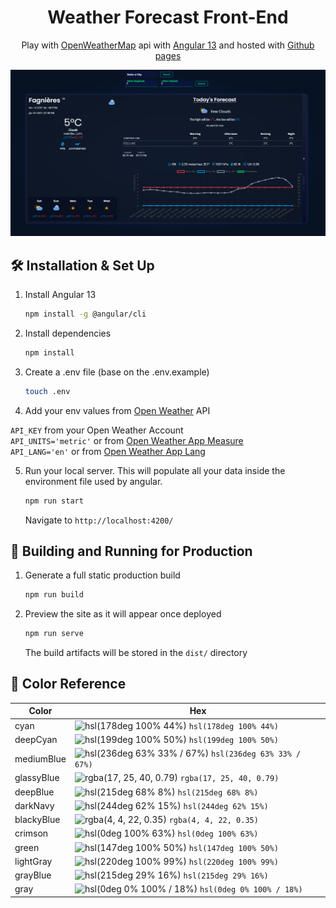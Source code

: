 <h1 align="center">
  Weather Forecast Front-End
</h1>
<p align="center">
  Play with <a href="https://openweathermap.org/" target="_blank">OpenWeatherMap</a> api with <a href="https://angular.io/start" target="_blank">Angular 13</a> and hosted with <a href="https://pages.github.com/" target="_blank">Github pages</a>
</p>

![demo](https://raw.githubusercontent.com/Mousticke/forecast-viewer/main/src/assets/appforecast.png)

## 🛠️ Installation & Set Up

1. Install Angular 13

   ```sh
   npm install -g @angular/cli
   ```

2. Install dependencies

   ```sh
   npm install
   ```

3. Create a .env file (base on the .env.example)

   ```sh
   touch .env
   ```

4. Add your env values from <a href="https://openweathermap.org/" target="_blank">Open Weather</a> API

`API_KEY` from your Open Weather Account <br />
`API_UNITS='metric'` or from [Open Weather App Measure](https://openweathermap.org/api/one-call-api#data) <br />
`API_LANG='en'` or from [Open Weather App Lang](https://openweathermap.org/api/one-call-api#multi)

5. Run your local server. This will populate all your data inside the environment file used by angular.

   ```sh
   npm run start
   ```

   Navigate to `http://localhost:4200/`

## 🚀 Building and Running for Production

1. Generate a full static production build

   ```sh
   npm run build
   ```

2. Preview the site as it will appear once deployed

   ```sh
   npm run serve
   ```

   The build artifacts will be stored in the `dist/` directory

## 🎨 Color Reference

| Color      | Hex                                                                                                      |
| ---------- | -------------------------------------------------------------------------------------------------------- |
| cyan       | ![hsl(178deg 100% 44%)](https://via.placeholder.com/10/00e0d9?text=+) `hsl(178deg 100% 44%)`             |
| deepCyan   | ![hsl(199deg 100% 50%)](https://via.placeholder.com/10/00aeff?text=+) `hsl(199deg 100% 50%)`             |
| mediumBlue | ![hsl(236deg 63% 33% / 67%)](https://via.placeholder.com/10/1f2689ab?text=+) `hsl(236deg 63% 33% / 67%)` |
| glassyBlue | ![rgba(17, 25, 40, 0.79)](https://via.placeholder.com/10/111928c9?text=+) `rgba(17, 25, 40, 0.79)`       |
| deepBlue   | ![hsl(215deg 68% 8%)](https://via.placeholder.com/10/071222?text=+) `hsl(215deg 68% 8%)`                 |
| darkNavy   | ![hsl(244deg 62% 15%)](https://via.placeholder.com/10/071222?text=+) `hsl(244deg 62% 15%)`               |
| blackyBlue | ![rgba(4, 4, 22, 0.35)](https://via.placeholder.com/10/04041659?text=+) `rgba(4, 4, 22, 0.35)`           |
| crimson    | ![hsl(0deg 100% 63%)](https://via.placeholder.com/10/ff4242?text=+) `hsl(0deg 100% 63%)`                 |
| green      | ![hsl(147deg 100% 50%)](https://via.placeholder.com/10/00ff73?text=+) `hsl(147deg 100% 50%)`             |
| lightGray  | ![hsl(220deg 100% 99%)](https://via.placeholder.com/10/fafcff?text=+) `hsl(220deg 100% 99%)`             |
| grayBlue   | ![hsl(215deg 29% 16%)](https://via.placeholder.com/10/1d2735?text=+) `hsl(215deg 29% 16%)`               |
| gray       | ![hsl(0deg 0% 100% / 18%)](https://via.placeholder.com/10/ffffff2e?text=+) `hsl(0deg 0% 100% / 18%)`     |
